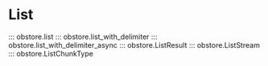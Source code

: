 # List

::: obstore.list
::: obstore.list_with_delimiter
::: obstore.list_with_delimiter_async
::: obstore.ListResult
::: obstore.ListStream
::: obstore.ListChunkType

